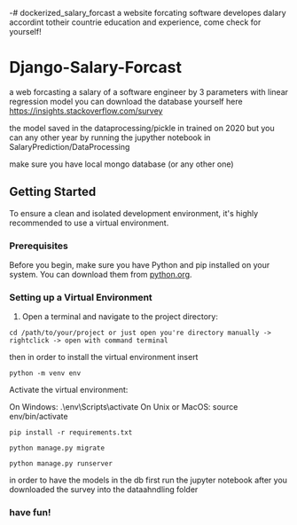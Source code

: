 -# dockerized_salary_forcast
a website forcating software developes dalary accordint totheir countrie education and experience, come check for yourself!
# Django-Salary-Forcast
a web forcasting a salary of a software engineer by 3 parameters with linear regression model
you can download the database yourself here https://insights.stackoverflow.com/survey

the model saved in the dataprocessing/pickle in trained on 2020 but you can any other year by running the jupyther notebook in 
SalaryPrediction/DataProcessing 

make sure you have local mongo database (or any other one)
## Getting Started

To ensure a clean and isolated development environment, it's highly recommended to use a virtual environment.

### Prerequisites

Before you begin, make sure you have Python and pip installed on your system. You can download them from [python.org](https://www.python.org/downloads/).

### Setting up a Virtual Environment
1. Open a terminal and navigate to the project directory:
 ```
cd /path/to/your/project or just open you're directory manually -> rightclick -> open with command terminal
 ```

then in order to install the virtual environment insert
```
python -m venv env
```
Activate the virtual environment:

On Windows:
.\env\Scripts\activate
On Unix or MacOS:
  source env/bin/activate
```
pip install -r requirements.txt

python manage.py migrate

python manage.py runserver
```

in order to have the models in the db first run the jupyter notebook after you downloaded the survey into the dataahndling folder 

### have fun!

